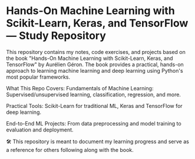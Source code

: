 # Hands-On Machine Learning with Scikit-Learn, Keras, and TensorFlow — Study Repository

This repository contains my notes, code exercises, and projects based on the book "Hands-On Machine Learning with Scikit-Learn, Keras, and TensorFlow" by Aurélien Géron. The book provides a practical, hands-on approach to learning machine learning and deep learning using Python's most popular frameworks.

What This Repo Covers:
Fundamentals of Machine Learning: Supervised/unsupervised learning, classification, regression, and more.

Practical Tools: Scikit-Learn for traditional ML, Keras and TensorFlow for deep learning.

End-to-End ML Projects: From data preprocessing and model training to evaluation and deployment.

🛠️ This repository is meant to document my learning progress and serve as a reference for others following along with the book.

